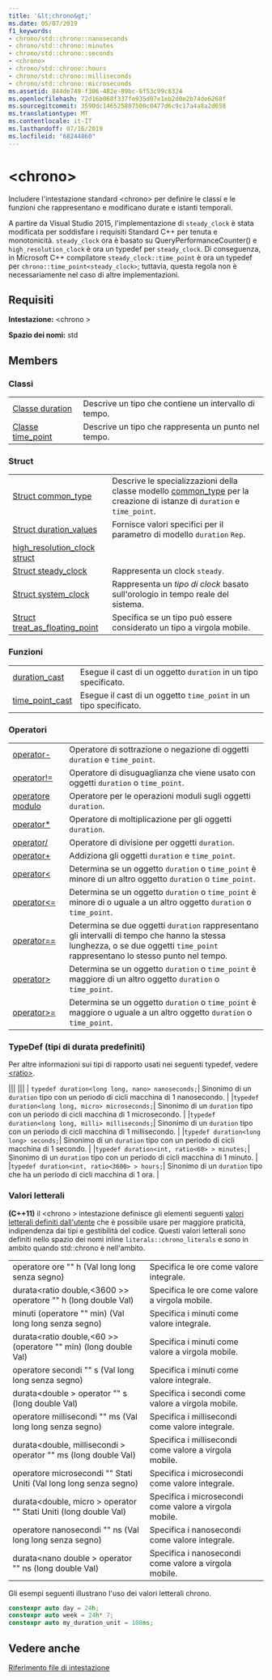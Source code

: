 ```yaml
---
title: '&lt;chrono&gt;'
ms.date: 05/07/2019
f1_keywords:
- chrono/std::chrono::nanoseconds
- chrono/std::chrono::minutes
- chrono/std::chrono::seconds
- <chrono>
- chrono/std::chrono::hours
- chrono/std::chrono::milliseconds
- chrono/std::chrono::microseconds
ms.assetid: 844de749-f306-482e-89bc-6f53c99c8324
ms.openlocfilehash: 72d16b068f337fe935d07e1eb2d0e2b74de6268f
ms.sourcegitcommit: 3590dc146525807500c0477d6c9c17a4a8a2d658
ms.translationtype: MT
ms.contentlocale: it-IT
ms.lasthandoff: 07/16/2019
ms.locfileid: "68244860"
---
```

# <a name="ltchronogt"></a>&lt;chrono&gt;

Includere l'intestazione standard \<chrono> per definire le classi e le funzioni che rappresentano e modificano durate e istanti temporali.

A partire da Visual Studio 2015, l'implementazione di `steady_clock` è stata modificata per soddisfare i requisiti Standard C++ per tenuta e monotonicità. `steady_clock` ora è basato su QueryPerformanceCounter() e `high_resolution_clock` è ora un typedef per `steady_clock`. Di conseguenza, in Microsoft C++ compilatore `steady_clock::time_point` è ora un typedef per `chrono::time_point<steady_clock>`; tuttavia, questa regola non è necessariamente nel caso di altre implementazioni.

## <a name="requirements"></a>Requisiti

**Intestazione:** \<chrono >

**Spazio dei nomi:** std

## <a name="members"></a>Members

### <a name="classes"></a>Classi

|||
|-|-|
|[Classe duration](../standard-library/duration-class.md)|Descrive un tipo che contiene un intervallo di tempo.|
|[Classe time_point](../standard-library/time-point-class.md)|Descrive un tipo che rappresenta un punto nel tempo.|

### <a name="structs"></a>Struct

|||
|-|-|
|[Struct common_type](../standard-library/common-type-structure.md)|Descrive le specializzazioni della classe modello [common_type](../standard-library/common-type-class.md) per la creazione di istanze di `duration` e `time_point`.|
|[Struct duration_values](../standard-library/duration-values-structure.md)|Fornisce valori specifici per il parametro di modello `duration` `Rep`.|
|[high_resolution_clock struct](../standard-library/high-resolution-clock-struct.md)||
|[Struct steady_clock](../standard-library/steady-clock-struct.md)|Rappresenta un clock `steady`.|
|[Struct system_clock](../standard-library/system-clock-structure.md)|Rappresenta un *tipo di clock* basato sull'orologio in tempo reale del sistema.|
|[Struct treat_as_floating_point](../standard-library/treat-as-floating-point-structure.md)|Specifica se un tipo può essere considerato un tipo a virgola mobile.|

### <a name="functions"></a>Funzioni

|||
|-|-|
|[duration_cast](../standard-library/chrono-functions.md#duration_cast)|Esegue il cast di un oggetto `duration` in un tipo specificato.|
|[time_point_cast](../standard-library/chrono-functions.md#time_point_cast)|Esegue il cast di un oggetto `time_point` in un tipo specificato.|

### <a name="operators"></a>Operatori

|||
|-|-|
|[operator-](../standard-library/chrono-operators.md#operator-)|Operatore di sottrazione o negazione di oggetti `duration` e `time_point`.|
|[operator!=](../standard-library/chrono-operators.md#op_neq)|Operatore di disuguaglianza che viene usato con oggetti `duration` o `time_point`.|
|[operatore modulo](../standard-library/chrono-operators.md#op_modulo)|Operatore per le operazioni moduli sugli oggetti `duration`.|
|[operator*](../standard-library/chrono-operators.md#op_star)|Operatore di moltiplicazione per gli oggetti `duration`.|
|[operator/](../standard-library/chrono-operators.md#op_div)|Operatore di divisione per oggetti `duration`.|
|[operator+](../standard-library/chrono-operators.md#op_add)|Addiziona gli oggetti `duration` e `time_point`.|
|[operator&lt;](../standard-library/chrono-operators.md#op_lt)|Determina se un oggetto `duration` o `time_point` è minore di un altro oggetto `duration` o `time_point`.|
|[operator&lt;=](../standard-library/chrono-operators.md#op_lt_eq)|Determina se un oggetto `duration` o `time_point` è minore di o uguale a un altro oggetto `duration` o `time_point`.|
|[operator==](../standard-library/chrono-operators.md#op_eq_eq)|Determina se due oggetti `duration` rappresentano gli intervalli di tempo che hanno la stessa lunghezza, o se due oggetti `time_point` rappresentano lo stesso punto nel tempo.|
|[operator&gt;](../standard-library/chrono-operators.md#op_gt)|Determina se un oggetto `duration` o `time_point` è maggiore di un altro oggetto `duration` o `time_point`.|
|[operator&gt;=](../standard-library/chrono-operators.md#op_gt_eq)|Determina se un oggetto `duration` o `time_point` è maggiore o uguale a un altro oggetto `duration` o `time_point`.|

### <a name="typedefs-predefined-duration-types"></a>TypeDef (tipi di durata predefiniti)

Per altre informazioni sui tipi di rapporto usati nei seguenti typedef, vedere [\<ratio>](../standard-library/ratio.md).

||| ||| | `typedef duration<long long, nano> nanoseconds;`| Sinonimo di un `duration` tipo con un periodo di cicli macchina di 1 nanosecondo. | |`typedef duration<long long, micro> microseconds;`| Sinonimo di un `duration` tipo con un periodo di cicli macchina di 1 microsecondo. | |`typedef duration<long long, milli> milliseconds;`| Sinonimo di un `duration` tipo con un periodo di cicli macchina di 1 millisecondo. | |`typedef duration<long long> seconds;`| Sinonimo di un `duration` tipo con un periodo di cicli macchina di 1 secondo. | |`typedef duration<int, ratio<60> > minutes;`| Sinonimo di un `duration` tipo con un periodo di cicli macchina di 1 minuto. | |`typedef duration<int, ratio<3600> > hours;`| Sinonimo di un `duration` tipo che ha un periodo di cicli macchina di 1 ora. |

### <a name="literals"></a>Valori letterali

**(C++11)**  il \<chrono > intestazione definisce gli elementi seguenti [valori letterali definiti dall'utente](../cpp/user-defined-literals-cpp.md) che è possibile usare per maggiore praticità, indipendenza dai tipi e gestibilità del codice. Questi valori letterali sono definiti nello spazio dei nomi inline `literals::chrono_literals` e sono in ambito quando std::chrono è nell'ambito.

|||
|-|-|
|operatore ore "" h (Val long long senza segno)|Specifica le ore come valore integrale.|
|durata\<ratio double,\<3600 >> operatore "" h (long double Val)|Specifica le ore come valore a virgola mobile.|
|minuti (operatore "" min) (Val long long senza segno)|Specifica i minuti come valore integrale.|
|durata\<ratio double,\<60 >> (operatore "" min) (long double Val)|Specifica i minuti come valore a virgola mobile.|
|operatore secondi "" s (Val long long senza segno)|Specifica i minuti come valore integrale.|
|durata\<double > operator "" s (long double Val)|Specifica i secondi come valore a virgola mobile.|
|operatore millisecondi "" ms (Val long long senza segno)|Specifica i millisecondi come valore integrale.|
|durata\<double, millisecondi > operator "" ms (long double Val)|Specifica i millisecondi come valore a virgola mobile.|
|operatore microsecondi "" Stati Uniti (Val long long senza segno)|Specifica i microsecondi come valore integrale.|
|durata\<double, micro > operator "" Stati Uniti (long double Val)|Specifica i microsecondi come valore a virgola mobile.|
|operatore nanosecondi "" ns (Val long long senza segno)|Specifica i nanosecondi come valore integrale.|
|durata\<nano double > operator "" ns (long double Val)|Specifica i nanosecondi come valore a virgola mobile.|

Gli esempi seguenti illustrano l'uso dei valori letterali chrono.

```cpp
constexpr auto day = 24h;
constexpr auto week = 24h* 7;
constexpr auto my_duration_unit = 108ms;
```

## <a name="see-also"></a>Vedere anche

[Riferimento file di intestazione](../standard-library/cpp-standard-library-header-files.md)<br/>
